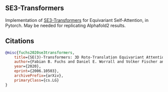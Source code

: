 ## SE3-Transformers

Implementation of <a href="https://arxiv.org/abs/2006.10503">SE3-Transformers</a> for Equivariant Self-Attention, in Pytorch. May be needed for replicating Alphafold2 results.

## Citations

```bibtex
@misc{fuchs2020se3transformers,
    title={SE(3)-Transformers: 3D Roto-Translation Equivariant Attention Networks}, 
    author={Fabian B. Fuchs and Daniel E. Worrall and Volker Fischer and Max Welling},
    year={2020},
    eprint={2006.10503},
    archivePrefix={arXiv},
    primaryClass={cs.LG}
}
```
